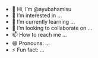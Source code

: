 - 👋 Hi, I’m @ayubahamisu
- 👀 I’m interested in ...
- 🌱 I’m currently learning ...
- 💞️ I’m looking to collaborate on ...
- 📫 How to reach me ...
- 😄 Pronouns: ...
- ⚡ Fun fact: ...

<!---
ayubahamisu/ayubahamisu is a ✨ special ✨ repository because its `README.md` (this file) appears on your GitHub profile.
You can click the Preview link to take a look at your changes.
--->
